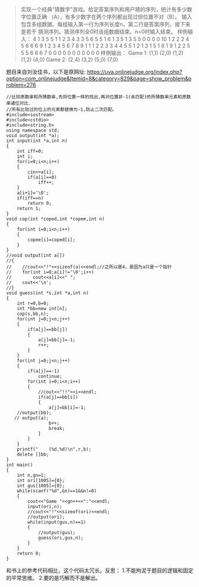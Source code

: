 > 实现一个经典"猜数字"游戏。给定答案序列和用户猜的序列，统计有多少数字位置正确
（A），有多少数字在两个序列都出现过但位置不对（B）。
输入包含多组数据。每组输入第一行为序列长度n，第二行是答案序列，接下来是若干
猜测序列。猜测序列全0时该组数据结束。n=0时输入结束。
样例输入：
4
1 3 5 5
1 1 2 3
4 3 3 5
6 5 5 1
6 1 3 5
1 3 5 5
0 0 0 0
10
1 2 2 2 4 5 6 6 6 9
1 2 3 4 5 6 7 8 9 1
1 1 2 2 3 3 4 4 5 5
1 2 1 3 1 5 1 6 1 9
1 2 2 5 5 5 6 6 6 7
0 0 0 0 0 0 0 0 0 0
0
样例输出：
Game 1:
(1,1)
(2,0)
(1,2)
(1,2)
(4,0)
Game 2:
(2,4)
(3,2)
(5,0)
(7,0)

题目来自刘汝佳书，以下是原网址:
https://uva.onlinejudge.org/index.php?option=com_onlinejudge&Itemid=8&category=829&page=show_problem&problem=276
```
//比较原数串和所猜数串,先将位置一样的找出,再对位置非-1(未匹配)的所猜数串元素和原数串诸位对比.
//所有比较过的位上的元素都替换为-1,防止二次匹配。
#include<iostream>
#include<cstdio>
#include<string.h>
using namespace std;
void output(int *a);
int input(int *a,int n)
{
    int iff=0;
    int i;
    for(i=0;i<n;i++)
    {
        cin>>a[i];
        if(a[i]==0)
            iff++;
    }
    a[i+1]='\0';
    if(iff==n)
        return 0;
    return 1;
}
void cop(int *coped,int *copee,int n)
{
    for(int i=0;i<n;i++)
    {
        copee[i]=coped[i];
    }
}
//void output(int a[])
//{
//    //cout<<"!"<<sizeof(a)<<endl;//之所以是4，是因为a只是一个指针
//    for(int i=0;a[i]!='\0';i++)
//        cout<<a[i]<<" ";
//    cout<<'\n';
//}
void guess(int *s,int *a,int n)
{
    int r=0,b=0;
    int *bb=new int[n];
    cop(s,bb,n);
    for(int j=0;j<n;j++)
    {
        if(a[j]==bb[j])
        {
            a[j]=bb[j]=-1;
            r++;
        }
    }
    for(int j=0;j<n;j++)
    {
        if(a[j]==-1)
            continue;
        for(int i=0;i<n;i++)
        {
            //cout<<"!!"<<i<<endl;
            if(a[j]==bb[i])
            {
                a[j]=bb[i]=-1;
    //output(bb);
   // output(a);
                b++;
                break;
            }
        }
    }
    printf("    (%d,%d)\n",r,b);
    delete []bb;
}
int main()
{
    int n,gn=1;
    int ori[1005]={0};
    int gus[1005]={0};
    while(scanf("%d",&n)==1&&n!=0)
    {
        cout<<"Game "<<gn++<<":"<<endl;
        input(ori,n);
        //cout<<"!"<<sizeof(ori)<<endl;
        //output(ori);
        while(input(gus,n)==1)
        {
            //output(gus);
            guess(ori,gus,n);
        }
    }
    return 0;
}

```

和书上的参考代码相比，这个代码太冗长。反思：
1.不能拘泥于题目的逻辑和固定的平常思维。
2.要的是巧解而不是解出。